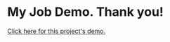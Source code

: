

# My Job Demo. Thank you!

<a href="https://jakemtads.github.io/smsawayinfo">Click here for this project's demo.</a>